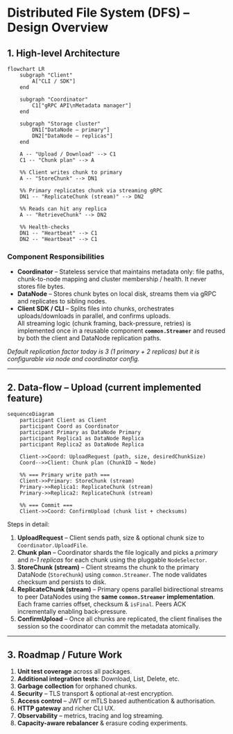 # Distributed File System (DFS) – Design Overview

## 1. High-level Architecture

```mermaid
flowchart LR
    subgraph "Client"
        A["CLI / SDK"]
    end

    subgraph "Coordinator"
        C1["gRPC API\nMetadata manager"]
    end

    subgraph "Storage cluster"
        DN1["DataNode – primary"]
        DN2["DataNode – replicas"]
    end

    A -- "Upload / Download" --> C1
    C1 -- "Chunk plan" --> A

    %% Client writes chunk to primary
    A -- "StoreChunk" --> DN1

    %% Primary replicates chunk via streaming gRPC
    DN1 -- "ReplicateChunk (stream)" --> DN2

    %% Reads can hit any replica
    A -- "RetrieveChunk" --> DN2

    %% Health-checks
    DN1 -- "Heartbeat" --> C1
    DN2 -- "Heartbeat" --> C1
```

### Component Responsibilities

* **Coordinator** – Stateless service that maintains metadata only: file paths, chunk-to-node mapping and cluster membership / health.  It never stores file bytes.
* **DataNode** – Stores chunk bytes on local disk, streams them via gRPC and replicates to sibling nodes.
* **Client SDK / CLI** – Splits files into chunks, orchestrates uploads/downloads in parallel, and confirms uploads.  
  All streaming logic (chunk framing, back-pressure, retries) is implemented once in a reusable component **`common.Streamer`** and reused by both the client and DataNode replication paths.

*Default replication factor today is 3 (1 primary + 2 replicas) but it is configurable via node and coordinator config.*

---

## 2. Data-flow – Upload (current implemented feature)

```mermaid
sequenceDiagram
    participant Client as Client
    participant Coord as Coordinator
    participant Primary as DataNode Primary
    participant Replica1 as DataNode Replica
    participant Replica2 as DataNode Replica

    Client->>Coord: UploadRequest (path, size, desiredChunkSize)
    Coord-->>Client: Chunk plan (ChunkID → Node)

    %% === Primary write path ===
    Client->>Primary: StoreChunk (stream)
    Primary->>Replica1: ReplicateChunk (stream)
    Primary->>Replica2: ReplicateChunk (stream)

    %% === Commit ===
    Client->>Coord: ConfirmUpload (chunk list + checksums)
```

Steps in detail:

1. **UploadRequest** – Client sends path, size & optional chunk size to `Coordinator.UploadFile`.
2. **Chunk plan** – Coordinator shards the file logically and picks a *primary* and *n-1 replicas* for each chunk using the pluggable `NodeSelector`.
3. **StoreChunk (stream)** – Client streams the chunk to the primary DataNode (`StoreChunk`) using `common.Streamer`. The node validates checksum and persists to disk.
4. **ReplicateChunk (stream)** – Primary opens parallel bidirectional streams to peer DataNodes using the **same `common.Streamer` implementation**. Each frame carries offset, checksum & `isFinal`. Peers ACK incrementally enabling back-pressure.
5. **ConfirmUpload** – Once all chunks are replicated, the client finalises the session so the coordinator can commit the metadata atomically.

---

## 3. Roadmap / Future Work

1. **Unit test coverage** across all packages.
2. **Additional integration tests**: Download, List, Delete, etc.
3. **Garbage collection** for orphaned chunks.
4. **Security** – TLS transport & optional at-rest encryption.
5. **Access control** – JWT or mTLS based authentication & authorisation.
6. **HTTP gateway** and richer CLI UX.
7. **Observability** – metrics, tracing and log streaming.
8. **Capacity-aware rebalancer** & erasure coding experiments.